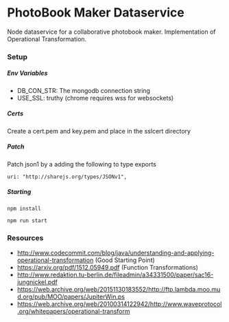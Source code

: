 
# PhotoBook Maker  Dataservice

Node dataservice for a collaborative photobook maker. Implementation of Operational Transformation.

### Setup

##### Env Variables
- DB_CON_STR: The mongodb connection string
- USE_SSL: truthy (chrome requires wss for websockets)

##### Certs
Create a cert.pem and key.pem and place in the sslcert directory

##### Patch
Patch json1 by a adding the following to type exports

`uri: "http://sharejs.org/types/JSONv1",`

##### Starting

`npm install`

`npm run start`

### Resources

* http://www.codecommit.com/blog/java/understanding-and-applying-operational-transformation (Good Starting Point)
* https://arxiv.org/pdf/1512.05949.pdf (Function Transformations)
* http://www.redaktion.tu-berlin.de/fileadmin/a34331500/paper/sac16-jungnickel.pdf
* https://web.archive.org/web/20151130183552/http://ftp.lambda.moo.mud.org/pub/MOO/papers/JupiterWin.ps
* https://web.archive.org/web/20100314122942/http://www.waveprotocol.org/whitepapers/operational-transform
